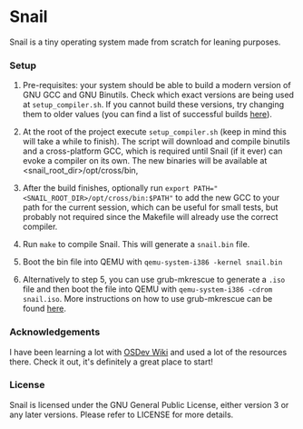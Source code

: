 # Snail
Snail is a tiny operating system made from scratch for leaning purposes.

### Setup
1. Pre-requisites: your system should be able to build a modern version of GNU GCC
and GNU Binutils. Check which exact versions are being used at `setup_compiler.sh`.
If you cannot build these versions, try changing them to older values (you can find a list
of successful builds [here](https://wiki.osdev.org/Cross-Compiler_Successful_Builds)).

2. At the root of the project execute `setup_compiler.sh` (keep in mind this will take a
while to finish). The script will download and compile binutils and a cross-platform GCC,
which is required until Snail (if it ever) can evoke a compiler on its own. The new binaries
will be available at <snail_root_dir>/opt/cross/bin,

3. After the build finishes, optionally run `export PATH="<SNAIL_ROOT_DIR>/opt/cross/bin:$PATH"`
to add the new GCC to your path for the current session, which can be useful for small tests,
but probably not required since the Makefile will already use the correct compiler.

4. Run `make` to compile Snail. This will generate a `snail.bin` file.

5. Boot the bin file into QEMU with `qemu-system-i386 -kernel snail.bin`

6. Alternatively to step 5, you can use grub-mkrescue to generate a `.iso` file and then
boot the file into QEMU with `qemu-system-i386 -cdrom snail.iso`. More instructions on how to
use grub-mkrescue can be found [here](https://wiki.osdev.org/Bare_Bones#Building_a_bootable_cdrom_image).

### Acknowledgements

I have been learning a lot with [OSDev Wiki](https://wiki.osdev.org/Main_Page) and used
a lot of the resources there. Check it out, it's definitely a great place to start!

### License
Snail is licensed under the GNU General Public License, either version 3 or any later versions.
Please refer to LICENSE for more details.
